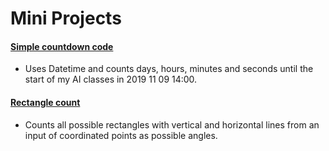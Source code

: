 # Mini Projects
#### [Simple countdown code](https://github.com/cliptic/MiniProjects/blob/master/countdown.py)
* Uses Datetime and counts days, hours, minutes and seconds until the start of my AI classes in 2019 11 09 14:00.

#### [Rectangle count](https://github.com/cliptic/MiniProjects/blob/master/Rectangle_count.py)
* Counts all possible rectangles with vertical and horizontal lines from an input of coordinated points as possible angles.
